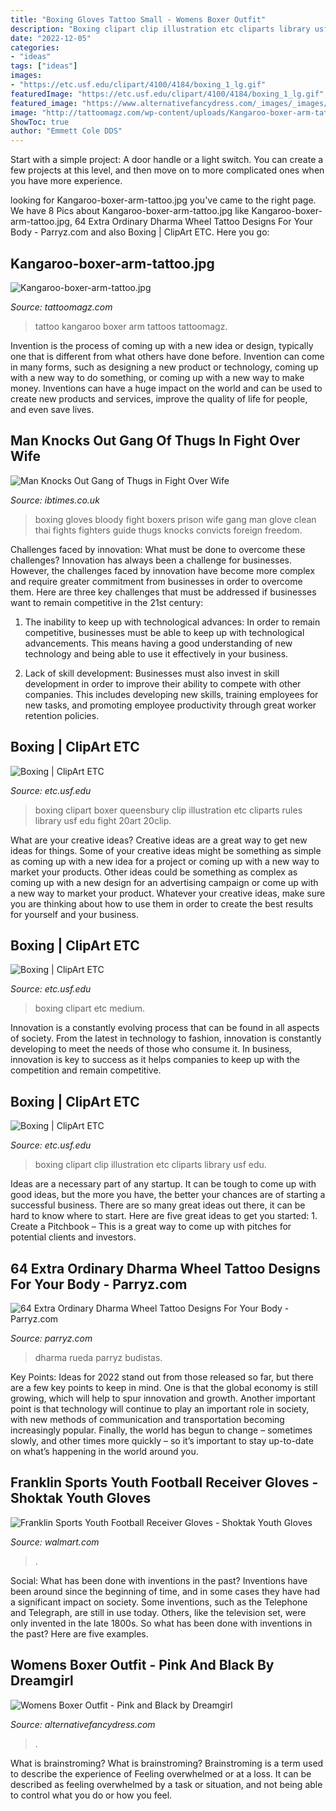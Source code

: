 ```yaml
---
title: "Boxing Gloves Tattoo Small - Womens Boxer Outfit"
description: "Boxing clipart clip illustration etc cliparts library usf edu"
date: "2022-12-05"
categories:
- "ideas"
tags: ["ideas"]
images:
- "https://etc.usf.edu/clipart/4100/4184/boxing_1_lg.gif"
featuredImage: "https://etc.usf.edu/clipart/4100/4184/boxing_1_lg.gif"
featured_image: "https://www.alternativefancydress.com/_images/_images/xl/5-womens-boxer-outfit-pink-and-black.jpg"
image: "http://tattoomagz.com/wp-content/uploads/Kangaroo-boxer-arm-tattoo.jpg"
ShowToc: true
author: "Emmett Cole DDS"
---
```



Start with a simple project: A door handle or a light switch. You can create a few projects at this level, and then move on to more complicated ones when you have more experience.

	

		
looking for Kangaroo-boxer-arm-tattoo.jpg you've came to the right page. We have 8 Pics about Kangaroo-boxer-arm-tattoo.jpg like Kangaroo-boxer-arm-tattoo.jpg, 64 Extra Ordinary Dharma Wheel Tattoo Designs For Your Body - Parryz.com and also Boxing | ClipArt ETC. Here you go:
		
    
## Kangaroo-boxer-arm-tattoo.jpg

<img loading=lazy src="http://tattoomagz.com/wp-content/uploads/Kangaroo-boxer-arm-tattoo.jpg" onerror="this.onerror=null;this.src='https://tse4.mm.bing.net/th?id=OIP.W4GzEGoRkixm9QYMvHaEywHaLH&amp;pid=15.1';" alt="Kangaroo-boxer-arm-tattoo.jpg">

_Source: tattoomagz.com_

>tattoo kangaroo boxer arm tattoos tattoomagz. 

	

Invention is the process of coming up with a new idea or design, typically one that is different from what others have done before. Invention can come in many forms, such as designing a new product or technology, coming up with a new way to do something, or coming up with a new way to make money. Inventions can have a huge impact on the world and can be used to create new products and services, improve the quality of life for people, and even save lives.

    
## Man Knocks Out Gang Of Thugs In Fight Over Wife

<img loading=lazy src="https://d.ibtimes.co.uk/en/full/1388868/boxing-gloves.jpg" onerror="this.onerror=null;this.src='https://tse4.mm.bing.net/th?id=OIP.oW-JcKOoDbuOvj4FL65kCQEsDI&amp;pid=15.1';" alt="Man Knocks Out Gang of Thugs in Fight Over Wife">

_Source: ibtimes.co.uk_

>boxing gloves bloody fight boxers prison wife gang man glove clean thai fights fighters guide thugs knocks convicts foreign freedom. 

	

Challenges faced by innovation: What must be done to overcome these challenges?
Innovation has always been a challenge for businesses. However, the challenges faced by innovation have become more complex and require greater commitment from businesses in order to overcome them. Here are three key challenges that must be addressed if businesses want to remain competitive in the 21st century:
1. The inability to keep up with technological advances: In order to remain competitive, businesses must be able to keep up with technological advancements. This means having a good understanding of new technology and being able to use it effectively in your business.

2. Lack of skill development: Businesses must also invest in skill development in order to improve their ability to compete with other companies. This includes developing new skills, training employees for new tasks, and promoting employee productivity through great worker retention policies.


    
## Boxing | ClipArt ETC

<img loading=lazy src="https://etc.usf.edu/clipart/4100/4184/boxing_1_lg.gif" onerror="this.onerror=null;this.src='https://tse3.mm.bing.net/th?id=OIP.bM3Me8OPThcbFqv_h6JzdgHaL0&amp;pid=15.1';" alt="Boxing | ClipArt ETC">

_Source: etc.usf.edu_

>boxing clipart boxer queensbury clip illustration etc cliparts rules library usf edu fight 20art 20clip. 

	

What are your creative ideas?
Creative ideas are a great way to get new ideas for things. Some of your creative ideas might be something as simple as coming up with a new idea for a project or coming up with a new way to market your products. Other ideas could be something as complex as coming up with a new design for an advertising campaign or come up with a new way to market your product. Whatever your creative ideas, make sure you are thinking about how to use them in order to create the best results for yourself and your business.

    
## Boxing | ClipArt ETC

<img loading=lazy src="https://etc.usf.edu/clipart/4100/4184/boxing_1_md.gif" onerror="this.onerror=null;this.src='https://tse1.mm.bing.net/th?id=OIP._0wUOjx6Ezclrt9rlfD9LgHaL0&amp;pid=15.1';" alt="Boxing | ClipArt ETC">

_Source: etc.usf.edu_

>boxing clipart etc medium. 

	

Innovation is a constantly evolving process that can be found in all aspects of society. From the latest in technology to fashion, innovation is constantly developing to meet the needs of those who consume it. In business, innovation is key to success as it helps companies to keep up with the competition and remain competitive.

    
## Boxing | ClipArt ETC

<img loading=lazy src="http://etc.usf.edu/clipart/4100/4184/boxing_1.tif" onerror="this.onerror=null;this.src='https://tse4.mm.bing.net/th?id=OIP.B4UNp9HKl7be1WZK5slE6gHaL0&amp;pid=15.1';" alt="Boxing | ClipArt ETC">

_Source: etc.usf.edu_

>boxing clipart clip illustration etc cliparts library usf edu. 

	

Ideas are a necessary part of any startup. It can be tough to come up with good ideas, but the more you have, the better your chances are of starting a successful business. There are so many great ideas out there, it can be hard to know where to start. Here are five great ideas to get you started: 1. Create a Pitchbook – This is a great way to come up with pitches for potential clients and investors.

    
## 64 Extra Ordinary Dharma Wheel Tattoo Designs For Your Body - Parryz.com

<img loading=lazy src="http://parryz.com/wp-content/uploads/2017/07/Simple-Dharma-Wheel-Tattoo.jpg" onerror="this.onerror=null;this.src='https://tse3.mm.bing.net/th?id=OIP.oQaoGuJ6t5KdBFVxDX2PgwHaGO&amp;pid=15.1';" alt="64 Extra Ordinary Dharma Wheel Tattoo Designs For Your Body - Parryz.com">

_Source: parryz.com_

>dharma rueda parryz budistas. 

	

Key Points:
Ideas for 2022 stand out from those released so far, but there are a few key points to keep in mind. One is that the global economy is still growing, which will help to spur innovation and growth. Another important point is that technology will continue to play an important role in society, with new methods of communication and transportation becoming increasingly popular. Finally, the world has begun to change – sometimes slowly, and other times more quickly – so it’s important to stay up-to-date on what’s happening in the world around you.

    
## Franklin Sports Youth Football Receiver Gloves - Shoktak Youth Gloves

<img loading=lazy src="https://i5.walmartimages.com/asr/53ab2603-9b71-408b-ae9b-20341bd92c7c_2.6fc61509187920a22eb0f0e25c356d02.jpeg" onerror="this.onerror=null;this.src='https://tse1.mm.bing.net/th?id=OIP.iUr9Fcjn6MDK4rvrVJwosAHaHa&amp;pid=15.1';" alt="Franklin Sports Youth Football Receiver Gloves - Shoktak Youth Gloves">

_Source: walmart.com_

>. 

	

Social: What has been done with inventions in the past?
Inventions have been around since the beginning of time, and in some cases they have had a significant impact on society. Some inventions, such as the Telephone and Telegraph, are still in use today. Others, like the television set, were only invented in the late 1800s. So what has been done with inventions in the past? Here are five examples.

    
## Womens Boxer Outfit - Pink And Black By Dreamgirl

<img loading=lazy src="https://www.alternativefancydress.com/_images/_images/xl/5-womens-boxer-outfit-pink-and-black.jpg" onerror="this.onerror=null;this.src='https://tse4.mm.bing.net/th?id=OIP.vkf-TMzZyf7QqwK2BRkIwgHaJo&amp;pid=15.1';" alt="Womens Boxer Outfit - Pink and Black by Dreamgirl">

_Source: alternativefancydress.com_

>. 

	

What is brainstroming?
What is brainstroming? Brainstroming is a term used to describe the experience of Feeling overwhelmed or at a loss. It can be described as feeling overwhelmed by a task or situation, and not being able to control what you do or how you feel.

